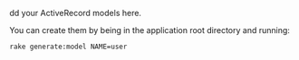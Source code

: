 dd your ActiveRecord models here.

You can create them by being in the application root directory and running:

`rake generate:model NAME=user`
